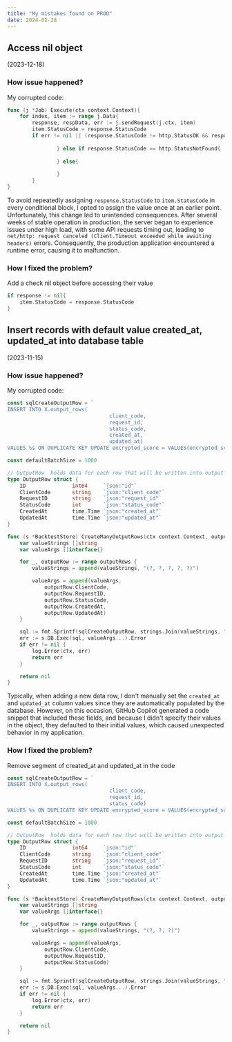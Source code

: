 ```yaml
---
title: "My mistakes found on PROD"
date: 2024-02-28
---
```


## Access nil object 
(2023-12-18)
### How issue happened?
My corrupted code:
```go 
func (j *Job) Execute(ctx context.Context){
	for index, item := range j.Data{
		response, respData, err := j.sendRequest(j.ctx, item)
		item.StatusCode = response.StatusCode
		if err != nil || (response.StatusCode != http.StatusOK && response.StatusCode != http.StatusNotFound){
			
                } else if response.StatusCode == http.StatusNotFound{
			
                } else{
			
                }               
        }   
}
```
To avoid repeatedly assigning `response.StatusCode` to `item.StatusCode` in every conditional block, I opted to assign the value once at an earlier point. 
Unfortunately, this change led to unintended consequences. After several weeks of stable operation in production, the server began to experience issues under high load, with some API requests timing out, leading to `net/http: request canceled (Client.Timeout exceeded while awaiting headers)` errors. 
Consequently, the production application encountered a runtime error, causing it to malfunction.
### How I fixed the problem?
Add a check nil object before accessing their value
```go 
if response != nil{
	item.StatusCode = response.StatusCode
}
```

## Insert records with default value created_at, updated_at into database table
(2023-11-15)
### How issue happened?
My corrupted code:
```go 
const sqlCreateOutputRow = `
INSERT INTO X.output_rows(
                                 client_code,
                                 request_id,
                                 status_code,
                                 created_at,
                                 updated_at)
VALUES %s ON DUPLICATE KEY UPDATE encrypted_score = VALUES(encrypted_score), score_request_id = VALUES(score_request_id), error = VALUES(error), status_code = VALUES(status_code);`

const defaultBatchSize = 1000

// OutputRow  holds data for each row that will be written into output file.
type OutputRow struct {
	ID               int64     `json:"id"`
	ClientCode       string    `json:"client_code"`
	RequestID        string    `json:"request_id"`
	StatusCode       int       `json:"status_code"`
	CreatedAt        time.Time `json:"created_at"`
	UpdatedAt        time.Time `json:"updated_at"`
}

func (s *BacktestStore) CreateManyOutputRows(ctx context.Context, outputRows []*OutputRow) error {
	var valueStrings []string
	var valueArgs []interface{}

	for _, outputRow := range outputRows {
		valueStrings = append(valueStrings, "(?, ?, ?, ?, ?)")

		valueArgs = append(valueArgs,
			outputRow.ClientCode,
			outputRow.RequestID,
			outputRow.StatusCode,
			outputRow.CreatedAt,
			outputRow.UpdatedAt)
	}

	sql := fmt.Sprintf(sqlCreateOutputRow, strings.Join(valueStrings, ","))
	err := s.DB.Exec(sql, valueArgs...).Error
	if err != nil {
		log.Error(ctx, err)
		return err
	}

	return nil
}
```
Typically, when adding a new data row, I don't manually set the `created_at` and `updated_at` column values since they are automatically populated by the database. 
However, on this occasion, GitHub Copilot generated a code snippet that included these fields, and because I didn't specify their values in the object, they defaulted to their initial values, which caused unexpected behavior in my application.

### How I fixed the problem?
Remove segment of created_at and updated_at in the code
```go 
const sqlCreateOutputRow = `
INSERT INTO X.output_rows(
                                 client_code,
                                 request_id,
                                 status_code)
VALUES %s ON DUPLICATE KEY UPDATE encrypted_score = VALUES(encrypted_score), score_request_id = VALUES(score_request_id), error = VALUES(error), status_code = VALUES(status_code);`

const defaultBatchSize = 1000

// OutputRow  holds data for each row that will be written into output file.
type OutputRow struct {
	ID               int64     `json:"id"`
	ClientCode       string    `json:"client_code"`
	RequestID        string    `json:"request_id"`
	StatusCode       int       `json:"status_code"`
	CreatedAt        time.Time `json:"created_at"`
	UpdatedAt        time.Time `json:"updated_at"`
}

func (s *BacktestStore) CreateManyOutputRows(ctx context.Context, outputRows []*OutputRow) error {
	var valueStrings []string
	var valueArgs []interface{}

	for _, outputRow := range outputRows {
		valueStrings = append(valueStrings, "(?, ?, ?)")

		valueArgs = append(valueArgs,
			outputRow.ClientCode,
			outputRow.RequestID,
			outputRow.StatusCode)
	}

	sql := fmt.Sprintf(sqlCreateOutputRow, strings.Join(valueStrings, ","))
	err := s.DB.Exec(sql, valueArgs...).Error
	if err != nil {
		log.Error(ctx, err)
		return err
	}

	return nil
}
```